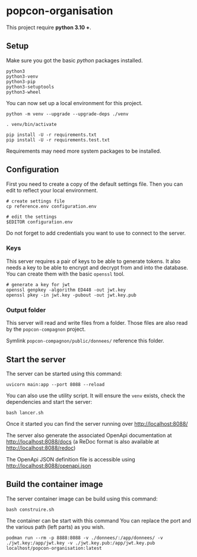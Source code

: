 # popcon-organisation

This project require __python 3.10 +__.


## Setup

Make sure you got the basic _python_ packages installed.

```shell
python3
python3-venv
python3-pip
python3-setuptools
python3-wheel
```

You can now set up a local environment for this project. 

```shell
python -m venv --upgrade --upgrade-deps ./venv

. venv/bin/activate

pip install -U -r requirements.txt
pip install -U -r requirements.test.txt
```

Requirements may need more system packages to be installed.


## Configuration

First you need to create a copy of the default settings file.
Then you can edit to reflect your local environment.

```shell
# create settings file
cp reference.env configuration.env

# edit the settings
$EDITOR configuration.env
```

Do not forget to add credentials you want to use to connect to the server.

### Keys

This server requires a pair of keys to be able to generate tokens.
It also needs a key to be able to encrypt and decrypt from and into the database.
You can create them with the basic `openssl` tool.

```shell
# generate a key for jwt
openssl genpkey -algorithm ED448 -out jwt.key
openssl pkey -in jwt.key -pubout -out jwt.key.pub
```

### Output folder

This server will read and write files from a folder.
Those files are also read by the `popcon-compagnon` project.

Symlink `popcon-compagnon/public/donnees/` reference this folder.


## Start the server

The server can be started using this command:
```shell
uvicorn main:app --port 8088 --reload
```

You can also use the utility script.
It will ensure the `venv` exists, check the dependencies and start the server:
```shell
bash lancer.sh
```

Once it started you can find the server running over [http://localhost:8088/](http://localhost:8088/)

The server also generate the associated OpenApi documentation at
[http://localhost:8088/docs](http://localhost:8088/docs)
(a ReDoc format is also available at [http://localhost:8088/redoc](http://localhost:8088/redoc))

The OpenApi JSON definition file is accessible using
[http://localhost:8088/openapi.json](http://localhost:8088/openapi.json)


## Build the container image

The server container image can be build using this command:
```shell
bash construire.sh
```

The container can be start with this command
You can replace the port and the various path (left parts) as you wish.
```shell
podman run --rm -p 8888:8088 -v ./donnees/:/app/donnees/ -v ./jwt.key:/app/jwt.key -v ./jwt.key.pub:/app/jwt.key.pub localhost/popcon-organisation:latest
```

